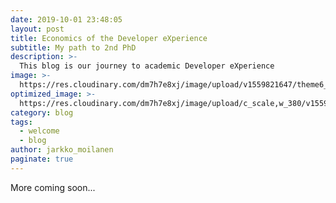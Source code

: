 ```yaml
---
date: 2019-10-01 23:48:05
layout: post
title: Economics of the Developer eXperience
subtitle: My path to 2nd PhD
description: >-
  This blog is our journey to academic Developer eXperience
image: >-
  https://res.cloudinary.com/dm7h7e8xj/image/upload/v1559821647/theme6_qeeojf.jpg
optimized_image: >-
  https://res.cloudinary.com/dm7h7e8xj/image/upload/c_scale,w_380/v1559821647/theme6_qeeojf.jpg
category: blog
tags:
  - welcome
  - blog
author: jarkko_moilanen
paginate: true
---
```


More coming soon...

